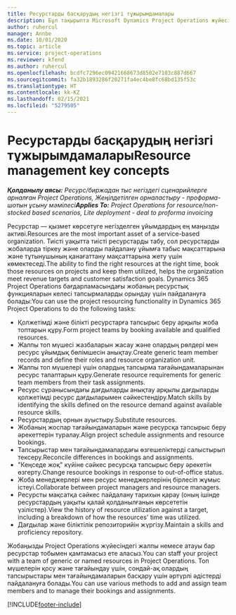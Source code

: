 ```yaml
---
title: Ресурстарды басқарудың негізгі тұжырымдамалары
description: Бұл тақырыпта Microsoft Dynamics Project Operations жүйесіндегі ресурстарды басқару туралы ақпарат берілген.
author: ruhercul
manager: Annbe
ms.date: 10/01/2020
ms.topic: article
ms.service: project-operations
ms.reviewer: kfend
ms.author: ruhercul
ms.openlocfilehash: bcdfc7296ec09421668673d8502e7103c887d667
ms.sourcegitcommit: fa32b1893286f20271fa4ec4be8fc68bd135f53c
ms.translationtype: HT
ms.contentlocale: kk-KZ
ms.lasthandoff: 02/15/2021
ms.locfileid: "5279505"
---
```

# <a name="resource-management-key-concepts"></a><span data-ttu-id="a4d0f-103">Ресурстарды басқарудың негізгі тұжырымдамалары</span><span class="sxs-lookup"><span data-stu-id="a4d0f-103">Resource management key concepts</span></span>

<span data-ttu-id="a4d0f-104">_**Қолданылу аясы:** Ресурс/биржадан тыс негіздегі сценарийлерге арналған Project Operations, Жеңілдетілген орналастыру - проформа-шотын ұсыну мәмілесі_</span><span class="sxs-lookup"><span data-stu-id="a4d0f-104">_**Applies To:** Project Operations for resource/non-stocked based scenarios, Lite deployment - deal to proforma invoicing_</span></span>

<span data-ttu-id="a4d0f-105">Ресурстар — қызмет көрсетуге негізделген ұйымдардың ең маңызды активі.</span><span class="sxs-lookup"><span data-stu-id="a4d0f-105">Resources are the most important asset of a service-based organization.</span></span> <span data-ttu-id="a4d0f-106">Тиісті уақытта тиісті ресурстарды табу, сол ресурстарды жобаларда тіркеу және оларды пайдалану ұйымға табыс мақсаттарына және тұтынушының қанағаттану мақсаттарына жету үшін көмектеседі.</span><span class="sxs-lookup"><span data-stu-id="a4d0f-106">The ability to find the right resources at the right time, book those resources on projects and keep them utilized, helps the organization meet revenue targets and customer satisfaction goals.</span></span> <span data-ttu-id="a4d0f-107">Dynamics 365 Project Operations бағдарламасындағы жобаның ресурстық функцияларын келесі тапсырмаларды орындау үшін пайдалануға болады:</span><span class="sxs-lookup"><span data-stu-id="a4d0f-107">You can use the project resourcing functionality in Dynamics 365 Project Operations to do the following tasks:</span></span>

- <span data-ttu-id="a4d0f-108">Қолжетімді және білікті ресурстарға тапсырыс беру арқылы жоба топтарын құру.</span><span class="sxs-lookup"><span data-stu-id="a4d0f-108">Form project teams by booking available and qualified resources.</span></span>
- <span data-ttu-id="a4d0f-109">Жалпы топ мүшесі жазбаларын жасау және олардың рөлдері мен ресурс ұйымдық бөлімшесін анықтау.</span><span class="sxs-lookup"><span data-stu-id="a4d0f-109">Create generic team member records and define their roles and resource organization unit.</span></span>
- <span data-ttu-id="a4d0f-110">Жалпы топ мүшелері үшін олардың тапсырма тағайындамаларынан ресурс талаптарын құру.</span><span class="sxs-lookup"><span data-stu-id="a4d0f-110">Generate resource requirements for generic team members from their task assignments.</span></span>
- <span data-ttu-id="a4d0f-111">Ресурс сұранысындағы дағдыларды анықтау арқылы дағдыларды қолжетімді ресурс дағдыларымен сәйкестендіру.</span><span class="sxs-lookup"><span data-stu-id="a4d0f-111">Match skills by identifying the skills defined on the resource demand against available resource skills.</span></span>
- <span data-ttu-id="a4d0f-112">Ресурстардың орнын ауыстыру.</span><span class="sxs-lookup"><span data-stu-id="a4d0f-112">Substitute resources.</span></span>
- <span data-ttu-id="a4d0f-113">Жобаның жоспар тағайындамаларын және ресурсқа тапсырыс беру әрекеттерін туралау.</span><span class="sxs-lookup"><span data-stu-id="a4d0f-113">Align project schedule assignments and resource bookings.</span></span>
- <span data-ttu-id="a4d0f-114">Тапсырыстар мен тағайындамалардағы өзгешеліктерді салыстырып тексеру.</span><span class="sxs-lookup"><span data-stu-id="a4d0f-114">Reconcile differences in bookings and assignments.</span></span>
- <span data-ttu-id="a4d0f-115">"Кеңседе жоқ" күйіне сәйкес ресурсқа тапсырыс беру әрекетін өзгерту.</span><span class="sxs-lookup"><span data-stu-id="a4d0f-115">Change resource bookings in response to out-of-office status.</span></span>
- <span data-ttu-id="a4d0f-116">Жоба менеджерлері мен ресурс менеджерлерінің бірлесіп жұмыс істеуі.</span><span class="sxs-lookup"><span data-stu-id="a4d0f-116">Collaborate between project managers and resource managers.</span></span>
- <span data-ttu-id="a4d0f-117">Ресурсты мақсатқа сәйкес пайдалану тарихын қарау (оның ішінде ресурстардың уақыты қалай қолданылғанын көрсететін үзілістер).</span><span class="sxs-lookup"><span data-stu-id="a4d0f-117">View the history of resource utilization against a target, including a breakdown of how the resources' time was utilized.</span></span>
- <span data-ttu-id="a4d0f-118">Дағдылар және біліктілік репозиторийін жүргізу.</span><span class="sxs-lookup"><span data-stu-id="a4d0f-118">Maintain a skills and proficiency repository.</span></span>


<span data-ttu-id="a4d0f-119">Жобаңызды Project Operations жүйесіндегі жалпы немесе атауы бар ресурстар тобымен қамтамасыз ете аласыз.</span><span class="sxs-lookup"><span data-stu-id="a4d0f-119">You can staff your project with a team of generic or named resources in Project Operations.</span></span> <span data-ttu-id="a4d0f-120">Топ мүшелерін қосу және тағайындау үшін, сондай-ақ олардың тапсырыстары мен тағайындамаларын басқару үшін әртүрлі әдістерді пайдалануға болады.</span><span class="sxs-lookup"><span data-stu-id="a4d0f-120">You can use various methods to add and assign team members and to manage their bookings and assignments.</span></span> 


[!INCLUDE[footer-include](../includes/footer-banner.md)]
